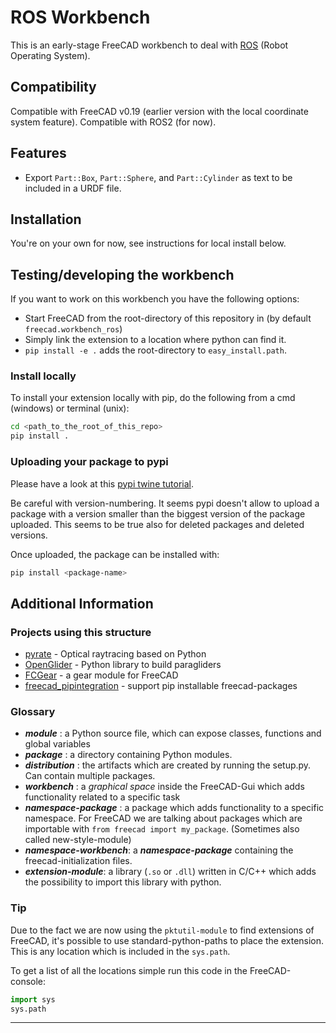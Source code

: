 # ROS Workbench

This is an early-stage FreeCAD workbench to deal with [ROS] (Robot Operating System).

## Compatibility

Compatible with FreeCAD v0.19 (earlier version with the local coordinate system feature).
Compatible with ROS2 (for now).

## Features

- Export `Part::Box`, `Part::Sphere`, and `Part::Cylinder` as text to be included in a URDF file.

## Installation

You're on your own for now, see instructions for local install below.


## Testing/developing the workbench

If you want to work on this workbench you have the following options:

- Start FreeCAD from the root-directory of this repository in (by default `freecad.workbench_ros`)
- Simply link the extension to a location where python can find it.
- `pip install -e .` adds the root-directory to `easy_install.path`.


### Install locally

To install your extension locally with pip, do the following from a cmd (windows) or terminal (unix):

```bash
cd <path_to_the_root_of_this_repo>
pip install .
```

### Uploading your package to pypi

Please have a look at this [pypi twine tutorial][twine].

Be careful with version-numbering. It seems pypi doesn't allow to upload a package with a version smaller than the biggest version of the package uploaded. This seems to be true also for deleted packages and deleted versions.

Once uploaded, the package can be installed with:

```bash
pip install <package-name>
```

## Additional Information

### Projects using this structure

- [pyrate][pyrate] - Optical raytracing based on Python
- [OpenGlider][OpenGlider] - Python library to build paragliders
- [FCGear][FCGear] - a gear module for FreeCAD
- [freecad_pipintegration][FC_pipintegration] - support pip installable freecad-packages

### Glossary

- **_module_** : a Python source file, which can expose classes, functions and global variables
- **_package_** : a directory containing Python modules.
- **_distribution_** : the artifacts which are created by running the setup.py. Can contain multiple packages.
- **_workbench_** : a _graphical space_ inside the FreeCAD-Gui which adds functionality related to a specific task
- **_namespace-package_** : a package which adds functionality to a specific namespace. For FreeCAD we are talking about packages which are importable with `from freecad import my_package`. (Sometimes also called new-style-module)
- **_namespace-workbench_**: a **_namespace-package_** containing the freecad-initialization files.
- **_extension-module_**: a library (`.so` or `.dll`) written in C/C++ which adds the possibility to import this library with python.

### Tip

Due to the fact we are now using the `pktutil-module` to find extensions of FreeCAD, it's possible to use standard-python-paths to place the extension. This is any location which is included in the `sys.path`.

To get a list of all the locations simple run this code in the FreeCAD-console:

```python
import sys
sys.path
```

--------------------------------------------------------------------------------

[ROS]: https://www.ros.org/
[twine]: https://pypi.python.org/pypi/twine
[pyrate]: https://github.com/mess42/pyrate
[OpenGlider]: https://github.com/booya-at/OpenGlider
[FCGear]: https://github.com/looooo/FCGear
[FC_pipintegration]: https://github.com/looooo/freecad_pipintegration
